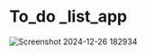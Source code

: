 # To_do _list_app
![Screenshot 2024-12-26 182934](https://github.com/user-attachments/assets/05aa039d-4e08-4d0b-b51a-27d98a10eece)
